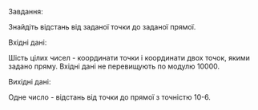 Завдання:

Знайдіть відстань від заданої точки до заданої прямої.

Вхідні дані:

Шість цілих чисел - координати точки і координати двох точок, якими задано пряму. Вхідні дані не перевищують по модулю 10000.

Вихідні дані:

Одне число - відстань від точки до прямої з точністю 10-6.